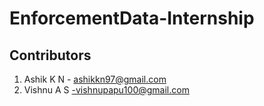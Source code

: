 # EnforcementData-Internship

## Contributors
1. Ashik K N - ashikkn97@gmail.com
2. Vishnu A S -vishnupapu100@gmail.com   
